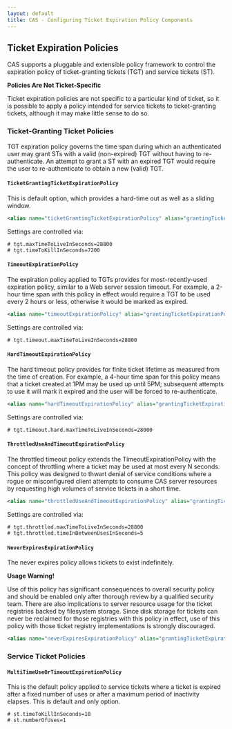 ```yaml
---
layout: default
title: CAS - Configuring Ticket Expiration Policy Components
---
```



## Ticket Expiration Policies
CAS supports a pluggable and extensible policy framework to control the expiration policy of ticket-granting 
tickets (TGT) and service tickets (ST).

<div class="alert alert-info"><strong>Policies Are Not Ticket-Specific</strong><p>Ticket expiration policies are not specific to a 
particular kind of ticket, so it is possible to apply a policy intended for service tickets to ticket-granting tickets, although 
it may make little sense to do so.</p></div>


### Ticket-Granting Ticket Policies
TGT expiration policy governs the time span during which an authenticated user may grant STs with a valid (non-expired) TGT without
having to re-authenticate. An attempt to grant a ST with an expired TGT would require the user to re-authenticate
to obtain a new (valid) TGT.

#### `TicketGrantingTicketExpirationPolicy`
This is default option, which provides a hard-time out as well as a sliding window.

```xml
<alias name="ticketGrantingTicketExpirationPolicy" alias="grantingTicketExpirationPolicy" />
```

Settings are controlled via:

```properties
# tgt.maxTimeToLiveInSeconds=28800
# tgt.timeToKillInSeconds=7200
```

#### `TimeoutExpirationPolicy`
The expiration policy applied to TGTs provides for most-recently-used expiration policy, similar to a Web server session timeout. 
For example, a 2-hour time span with this policy in effect would require a TGT to be used every 2 hours or less, otherwise 
it would be marked as expired.

```xml
<alias name="timeoutExpirationPolicy" alias="grantingTicketExpirationPolicy" />
```

Settings are controlled via:

```properties
# tgt.timeout.maxTimeToLiveInSeconds=28800
```

#### `HardTimeoutExpirationPolicy`
The hard timeout policy provides for finite ticket lifetime as measured from the time of creation. For example, a 4-hour time span 
for this policy means that a ticket created at 1PM may be used up until 5PM; subsequent attempts to use it will mark it expired 
and the user will be forced to re-authenticate.

```xml
<alias name="hardTimeoutExpirationPolicy" alias="grantingTicketExpirationPolicy" />
```

Settings are controlled via:

```properties
# tgt.timeout.hard.maxTimeToLiveInSeconds=28000
```

#### `ThrottledUseAndTimeoutExpirationPolicy`
The throttled timeout policy extends the TimeoutExpirationPolicy with the concept of throttling where a ticket may be used at 
most every N seconds. This policy was designed to thwart denial of service conditions where a rogue or misconfigured client 
attempts to consume CAS server resources by requesting high volumes of service tickets in a short time.

```xml
<alias name="throttledUseAndTimeoutExpirationPolicy" alias="grantingTicketExpirationPolicy" />
```

Settings are controlled via:

```properties
# tgt.throttled.maxTimeToLiveInSeconds=28800
# tgt.throttled.timeInBetweenUsesInSeconds=5
```

#### `NeverExpiresExpirationPolicy`
The never expires policy allows tickets to exist indefinitely.

<div class="alert alert-warning"><strong>Usage Warning!</strong><p>Use of this policy has significant consequences to overall 
security policy and should be enabled only after thorough review by a qualified security team. There are also implications to 
server resource usage for the ticket registries backed by filesystem storage. Since disk storage for tickets can never be reclaimed 
for those registries with this policy in effect, use of this policy with those ticket registry implementations 
is strongly discouraged.</p></div>

```xml
<alias name="neverExpiresExpirationPolicy" alias="grantingTicketExpirationPolicy" />
```

### Service Ticket Policies

#### `MultiTimeUseOrTimeoutExpirationPolicy`
This is the default policy applied to service tickets where a ticket is expired after a fixed number of uses or after a maximum 
period of inactivity elapses. This is default and only option.

```properties
# st.timeToKillInSeconds=10
# st.numberOfUses=1
```
